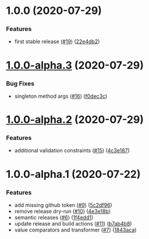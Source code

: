 # 1.0.0 (2020-07-29)


### Features

* first stable release ([#19](https://github.com/Gusto/validate-rb/issues/19)) ([22e4db2](https://github.com/Gusto/validate-rb/commit/22e4db21f335009718017231c91341d9d834107f))

# [1.0.0-alpha.3](https://github.com/Gusto/validate-rb/compare/v1.0.0-alpha.2...v1.0.0-alpha.3) (2020-07-29)


### Bug Fixes

* singleton method args ([#16](https://github.com/Gusto/validate-rb/issues/16)) ([f0dec3c](https://github.com/Gusto/validate-rb/commit/f0dec3cd750eff30ea1fe5fb378cecf56617b478))

# [1.0.0-alpha.2](https://github.com/Gusto/validate-rb/compare/v1.0.0-alpha.1...v1.0.0-alpha.2) (2020-07-29)


### Features

* additional validation constraints ([#15](https://github.com/Gusto/validate-rb/issues/15)) ([4c3e187](https://github.com/Gusto/validate-rb/commit/4c3e187c6b6bbed396935379b7faf5b66d7dc626))

# 1.0.0-alpha.1 (2020-07-22)


### Features

* add missing github token ([#9](https://github.com/Gusto/validate-rb/issues/9)) ([5c2df96](https://github.com/Gusto/validate-rb/commit/5c2df967bfcc645c68639e443e33160ab5a4f9aa))
* remove release dry-run ([#10](https://github.com/Gusto/validate-rb/issues/10)) ([4e3e18b](https://github.com/Gusto/validate-rb/commit/4e3e18b3c49c92906a1f6e186e346863f2a7faab))
* semantic releases ([#6](https://github.com/Gusto/validate-rb/issues/6)) ([1f4edd1](https://github.com/Gusto/validate-rb/commit/1f4edd18072fb00840e16eca895c8ae91ede2258))
* update release and build actions ([#11](https://github.com/Gusto/validate-rb/issues/11)) ([b7ab4b8](https://github.com/Gusto/validate-rb/commit/b7ab4b8909e2d0afcce2d5db98615dc6a4c1eaf3))
* value comparators and transformer ([#7](https://github.com/Gusto/validate-rb/issues/7)) ([1843aca](https://github.com/Gusto/validate-rb/commit/1843acac9d3812576e7b906d477528a72a3c64c8))

